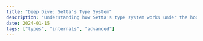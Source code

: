 ```yaml
---
title: "Deep Dive: Setta's Type System"
description: "Understanding how Setta's type system works under the hood and how to leverage it for complex configurations."
date: 2024-01-15
tags: ["types", "internals", "advanced"]
---
```

